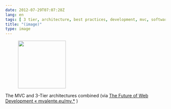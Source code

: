 ```yaml
---
date: 2012-07-29T07:07:28Z
lang: en
tags: [ 3 tier, architecture, best practices, development, mvc, software ]
title: "(image)"
type: image
---
```


<figure>
<a
href="https://hugo.ferreira.cc/the-mvc-and-3-tier-architectures-combined-via-the/attachment/704/"
rel="attachment"><img
src="/wp-content/uploads/2012/07/tumblr_m7wfv5x0Ng1qz82meo1_540-150x150.png"
width="150" height="150" /></a></figure>

The MVC and 3-Tier architectures combined (via [The Future of Web
Development «
mvalente.eu/mv.\*](http://mvalente.eu/2007/05/19/the-future-of-web-development/)
)


